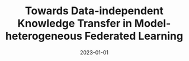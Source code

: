 ---
title: "Towards Data-independent Knowledge Transfer in Model-heterogeneous Federated Learning"
authors:
- Jie Zhang
- Song Guo
- Jingcai Guo
- Deze Zeng
- Jingren Zhou
- Albert Zomaya

date: "2023-01-01"
# doi: "10.1109/TNSE.2022.3141728"

# Publication type.
# 1 = Conference paper; 2 = Journal article;
# 3 = Preprint Paper; 4 = Report; 5 = Book; 6 = Book section;
# 7 = Thesis; 8 = Patent
publication_types: ["2"]

# Publication name and optional abbreviated publication name.
publication: IEEE Transactions on Computers (TC) (CCF-A)
# publication_short: "TNSE (JCR-Q1)"

url_pdf: https://ieeexplore.ieee.org/document/10115052
# url_code: ''
# url_dataset: ''
# url_poster: ''
# url_project: ''
# url_slides: ''
# url_video: ''

---